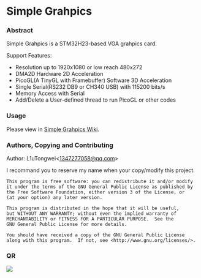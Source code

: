 # Simple Grahpics

### Abstract

Simple Grahpics is a STM32H23-based VGA grahpics card.

Support Features:

- Resolution up to 1920x1080 or low reach 480x272
- DMA2D Hardware 2D Acceleration
- PicoGL(A TinyGL with Framebuffer) Software 3D Acceleration
- Single Serial(RS232 DB9 or CH340 USB) with 115200 bits/s
- Memory Access with Serial
- Add/Delete a User-defined thread to run PicoGL or other codes

### Usage

Please view in [Simple Grahpics Wiki](https://github.com/L1uTongweiNewAccount/SimpleGraphics/wiki).

### Authors, Copying and Contributing

Author: L1uTongwei\<1347277058@qq.com\>

I recommand you to reserve my name when your copy/modify this project.

```
This program is free software: you can redistribute it and/or modify
it under the terms of the GNU General Public License as published by
the Free Software Foundation, either version 3 of the License, or
(at your option) any later version.

This program is distributed in the hope that it will be useful,
but WITHOUT ANY WARRANTY; without even the implied warranty of
MERCHANTABILITY or FITNESS FOR A PARTICULAR PURPOSE.  See the
GNU General Public License for more details.

You should have received a copy of the GNU General Public License
along with this program.  If not, see <http://www.gnu.org/licenses/>.
```

### QR

![](https://cdn.luogu.com.cn/upload/image_hosting/bsqwx4v0.png)